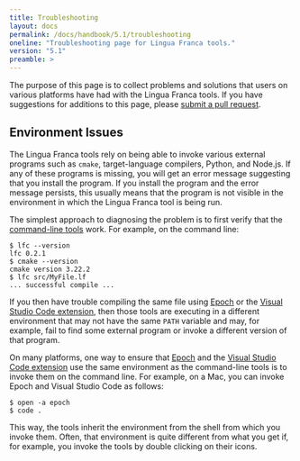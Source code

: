 ```yaml
---
title: Troubleshooting
layout: docs
permalink: /docs/handbook/5.1/troubleshooting
oneline: "Troubleshooting page for Lingua Franca tools."
version: "5.1"
preamble: >
---
```


The purpose of this page is to collect problems and solutions that users on various platforms have had with the Lingua Franca tools. If you have suggestions for additions to this page, please <a href="https://github.com/lf-lang/website-lingua-franca/blob/main/packages/documentation/copy/en/tools/Troubleshooting.md">submit a pull request</a>.

## Environment Issues

The Lingua Franca tools rely on being able to invoke various external programs such as `cmake`, target-language compilers, Python, and Node.js. If any of these programs is missing, you will get an error message suggesting that you install the program. If you install the program and the error message persists, this usually means that the program is not visible in the environment in which the Lingua Franca tool is being run.

The simplest approach to diagnosing the problem is to first verify that the <a href="/docs/handbook/command-line-tools">command-line tools</a> work. For example, on the command line:

```
$ lfc --version
lfc 0.2.1
$ cmake --version
cmake version 3.22.2
$ lfc src/MyFile.lf
... successful compile ...
```

If you then have trouble compiling the same file using [Epoch](/docs/handbook/epoch-ide) or the [Visual Studio Code extension](/docs/handbook/code-extension), then those tools are executing in a different environment that may not have the same `PATH` variable and may, for example, fail to find some external program or invoke a different version of that program.

On many platforms, one way to ensure that [Epoch](/docs/handbook/epoch-ide) and the [Visual Studio Code extension](/docs/handbook/code-extension) use the same environment as the command-line tools is to invoke them on the command line. For example, on a Mac, you can invoke Epoch and Visual Studio Code as follows:

```
$ open -a epoch
$ code .
```

This way, the tools inherit the environment from the shell from which you invoke them. Often, that environment is quite different from what you get if, for example, you invoke the tools by double clicking on their icons.

